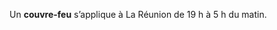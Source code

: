 <div class="conseil conseil-jaune">

Un **couvre-feu** s’applique à La Réunion de 19 h à 5 h du matin.

</div>
